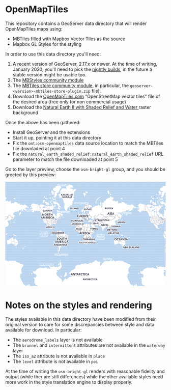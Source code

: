 # OpenMapTiles

This repository contains a GeoServer data directory that will render OpenMapTiles maps using:
* MBTiles filled with Mapbox Vector Tiles as the source
* Mapbox GL Styles for the styling

In order to use this data directory you'll need:
1. A recent version of GeoServer, 2.17.x or newer. At the time of writing, January 2020, you'll need to pick the [nightly builds](https://build.geoserver.org/geoserver/master/), in the future a stable version might be usable too.
2. The [MBStyles community module](https://build.geoserver.org/geoserver/master/community-latest/)
3. The [MBTiles store community module](https://build.geoserver.org/geoserver/master/community-latest), in particular, the ``geoserver-<version>-mbtiles-store-plugin.zip`` file).
4. Download the [OpenMapTiles.com](https://openmaptiles.com/downloads/planet/) "OpenStreetMap vector tiles" file of the desired area (free only for non commercial usage)
5. Download the [Natural Earth II with Shaded Relief and Water
](https://www.naturalearthdata.com/downloads/10m-raster-data/10m-natural-earth-2/) raster background

Once the above has been gathered:
* Install GeoServer and the extensions
* Start it up, pointing it at this data directory
* Fix the ``omt:osm-openmaptiles`` data source location to match the MBTiles file downladed at point 4
* Fix the ``natural_earth_shaded_relief:natural_earth_shaded_relief`` URL parameter to match the file downloaded at point 5

Go to the layer preview, choose the ``osm-bright-gl`` group, and you should be greeted by this preview:

![osm-bright-gl preview](osm-bright-gl.png)

# Notes on the styles and rendering

The styles available in this data directory have been modified from their original version to care for some discrepancies
between style and data available for download. In particular:
* The ``aerodrome_labels`` layer is not available
* The ``brunnel`` and ``intermittent`` attributes are not available in the ``waterway`` layer
* The ``iso_a2`` attribute is not available in ``place``
* The ``level`` attribute is not available in ``poi``

At the time of writing the ``osm-bright-gl`` renders with reasonable fidelity and output (while ther are still differences) 
while the other available styles need more work in the style translation engine to display properly.
